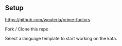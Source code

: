 Setup
------------

https://github.com/wouterla/prime-factors

Fork / Clone this repo

Select a language template to start working on the kata.
